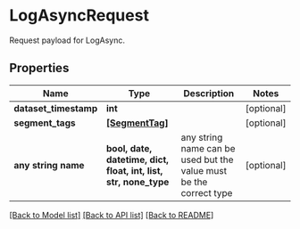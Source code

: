 # LogAsyncRequest

Request payload for LogAsync.

## Properties
Name | Type | Description | Notes
------------ | ------------- | ------------- | -------------
**dataset_timestamp** | **int** |  | [optional] 
**segment_tags** | [**[SegmentTag]**](SegmentTag.md) |  | [optional] 
**any string name** | **bool, date, datetime, dict, float, int, list, str, none_type** | any string name can be used but the value must be the correct type | [optional]

[[Back to Model list]](../README.md#documentation-for-models) [[Back to API list]](../README.md#documentation-for-api-endpoints) [[Back to README]](../README.md)


